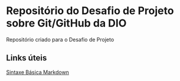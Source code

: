 #  Repositório do  Desafio de Projeto  sobre Git/GitHub  da  DIO
Repositório criado para o Desafio de Projeto


##  Links úteis

[Sintaxe Básica  Markdown ](https://www.markdownguide.org/basic-syntax)
